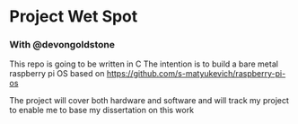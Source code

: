 # Project Wet Spot

### With @devongoldstone

This repo is going to be written in C
The intention is to build a bare metal raspberry pi OS based on https://github.com/s-matyukevich/raspberry-pi-os

The project will cover both hardware and software and will track my project to enable me to base my dissertation on this work
